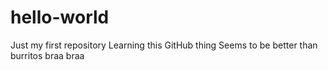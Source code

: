 # hello-world
Just my first repository
Learning this GitHub thing
Seems to be better than burritos
braa braa
